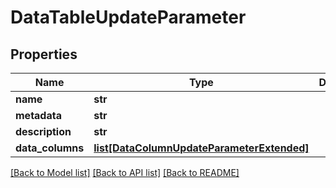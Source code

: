 # DataTableUpdateParameter

## Properties
Name | Type | Description | Notes
------------ | ------------- | ------------- | -------------
**name** | **str** |  | [optional] 
**metadata** | **str** |  | [optional] 
**description** | **str** |  | [optional] 
**data_columns** | [**list[DataColumnUpdateParameterExtended]**](DataColumnUpdateParameterExtended.md) |  | [optional] 

[[Back to Model list]](../README.md#documentation-for-models) [[Back to API list]](../README.md#documentation-for-api-endpoints) [[Back to README]](../README.md)


